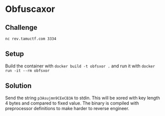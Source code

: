 # Obfuscaxor

## Challenge

`nc rev.tamuctf.com 3334`

## Setup
Build the container with `docker build -t obfsxor .` and run it with `docker run -it --rm obfsxor`

## Solution
Send the string `p3Asujmn9CEeCB3A` to stdin. This will be xored with key length 4 bytes and compared to fixed value. The binary is compiled with preprocessor definitions to make harder to reverse engineer.